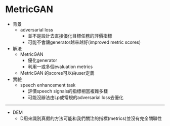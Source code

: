 # MetricGAN

- 背景
    - adversarial loss
        - 並不是設計去直接優化目標任務的評價指標
        - 可能不會讓generator越來越好(improved metric scores)
- 解法
    - MetricGAN
        - 優化generator
        - 利用一或多個evaluation metrics
    - MetricGAN 的scores可以由user定義
- 實驗
    - speech enhancement task
        - 評價speech signals的指標相當複雜多樣
        - 可能沒辦法由Lp或常規的adversarial loss去優化

---

- DEM 
    - D用來識別真假的方法可能和我們關注的指標(metrics)並沒有完全關聯性